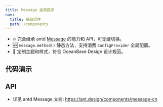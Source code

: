 ```yaml
---
title: Message 全局提示
nav:
  title: 基础组件
  path: /components
---
```


- 🔥 完全继承 antd [Message](https://ant.design/components/message-cn) 的能力和 API，可无缝切换。
- 🆕 `message.method()` 静态方法，支持消费 `ConfigProvider` 全局配置。
- 💄 定制主题和样式，符合 OceanBase Design 设计规范。

## 代码演示

<code src="./demo/basic.tsx" title="基本"></code>

## API

- 详见 antd Message 文档: https://ant.design/components/message-cn
